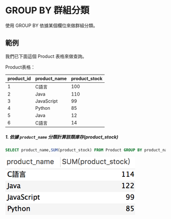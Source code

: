 # GROUP BY 群組分類
使用 GROUP BY 依據某個欄位來做群組分類。

## 範例
我們已下面這個 Product 表格來做查詢。

Product表格：

|product_id|product_name|product_stock|
| -------- | ---------- | ----------- |
| 1 | C語言 |100|
| 2 | Java |110|
| 3 | JavaScript |99|
| 4 | Python |85|
| 5 | Java |12|
| 6 | C語言 |14|


##### 1. 依據 `product_name` 分類計算該類庫存(product_stock)

```sql
SELECT product_name,SUM(product_stock) FROM Product GROUP BY product_name
```

![](/assets/img14-1.png)